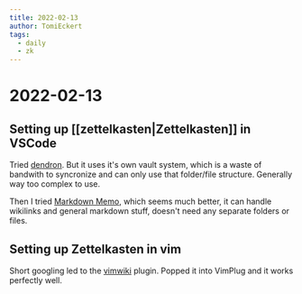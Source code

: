 ```yaml
---
title: 2022-02-13
author: TomiEckert
tags:
  - daily
  - zk
---
```


# 2022-02-13

## Setting up [[zettelkasten|Zettelkasten]] in VSCode

Tried [dendron](https://www.dendron.so/). But it uses it's own vault system, which is a waste of bandwith to syncronize and can only use that folder/file structure. Generally way too complex to use.

Then I tried [Markdown Memo](https://open-vsx.org/vscode/item?itemName=svsool.markdown-memo), which seems much better, it can handle wikilinks and general markdown stuff, doesn't need any separate folders or files.

## Setting up Zettelkasten in vim

Short googling led to the [vimwiki](http://vimwiki.github.io/) plugin. Popped it into VimPlug and it works perfectly well.

